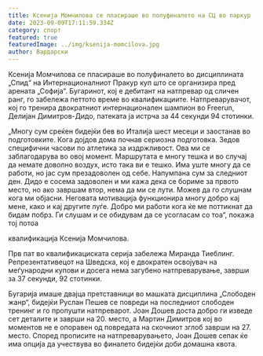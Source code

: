 ```yaml
---
title: Ксенија Момчилова се пласираше во полуфиналето на СЦ во паркур
date: 2023-09-09T17:11:59.334Z
category: спорт
featured: true
featuredImage: ../img/ksenija-momcilova.jpg
author: Вардарски
---
```

Ксенија Момчилова се пласираше во полуфиналето во дисциплината „Спид“ на Интернационалниот Пракур куп што се организира пред арената „Софија“.
Бугаринот, кој е дебитант на натпревар од сличен ранг, го забележа петтото време во квалификациите. Натпреварувачот, кој го тренира двократниот интернационален шампион во Freerun, Делијан Димитров-Дидо, патеката ја истрча за 44 секунди 94 стотинки.

„Многу сум среќен бидејќи бев во Италија шест месеци и заостанав во подготовките. Кога дојдов дома почнав сериозна подготовка. Зедов специфични часови по атлетика за издржливост. Ова ми се заблагодарува во овој момент. Маршрутата е многу тешка и во случај да немате доволно воздух, исто така ви е тешко. Има уште многу да се работи, но јас сум презадоволен од себе. Напумпана сум за следниот ден. Дидо е сосема задоволен и ми кажа дека се бориме за првото место, но ако завршам втор, нема да ми се лути. Можев да го слушнам кога ми објасни. Неговата мотивација функционира многу добро кај мене, како и кај другите луѓе. Добро ми работи кога ќе ме поттикнат да бидам побрз. Ги слушам и се обидувам да се усогласам со тоа“, покажа тој потоа

квалификација Ксенија Момчилова.

Прв пат во квалификациската серија забележа Миранда Тиеблинг. Репрезентативецот на Шведска, кој е двократен освојувач на меѓународни купови и досега нема загубено натпреварување, заврши за 37 секунди, 92 стотинки.

Бугарија имаше двајца претставници во машката дисциплина „Слободен жанр“, бидејќи Руслан Пешев се повреди на последниот слободен тренинг и го пропушти натпреварот. Јоан Дошев доста добро ги изведе сет деталите и заврши на 20. место, а Мартин Димитров кој во моментов не е опоравен од повредата на скочниот зглоб заврши на 27. место. Според прописите на натпреварувањето, Јоан Дошев сепак ќе има опција да учествува во финалето бидејќи доби домашна квота.